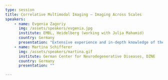 ```yaml
---
type: session
title: Correlative Multimodal Imaging – Imaging Across Scales
speakers:
    - name: Evgenia Zagoriy
      img: /assets/speakers/evgenia.jpg
      institute: EMBL, Heidelberg (working with Julia Mahamid)
      country: Germany
      presentation: "Extensive experience and in-depth knowledge of the entire cryo-EM workflow. Specialties: cryo-ET, cryo-FIB/SEM, cryo-CLEM, photomicropatterning, sample preparation for cryo-ET. Scientific research work in Cell, Molecular and Structural biology. Comprehensive expertise in a variety of biological model systems."
    - name: Martina Schifferer
      img: /assets/speakers/martina.gif
      institute: German Center for Neurodegenerative Diseases, DZNE
      country: Germany
      presentation: ""

---
```


